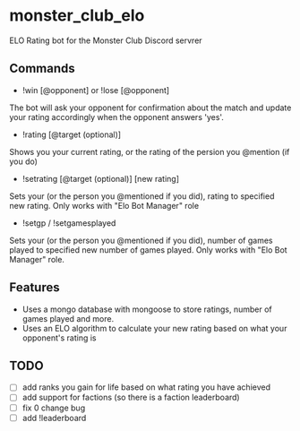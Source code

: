 # monster_club_elo
ELO Rating bot for the Monster Club Discord servrer

## Commands
- !win [@opponent] or !lose [@opponent]

The bot will ask your opponent for confirmation about the match and update your rating accordingly when the opponent answers 'yes'.

- !rating [@target (optional)]

Shows you your current rating, or the rating of the persion you @mention (if you do)

- !setrating [@target (optional)] [new rating]

Sets your (or the person you @mentioned if you did), rating to specified new rating. Only works with "Elo Bot Manager" role

- !setgp / !setgamesplayed

Sets your (or the person you @mentioned if you did), number of games played to specified new number of games played. Only works with "Elo Bot Manager" role.

## Features

- Uses a mongo database with mongoose to store ratings, number of games played and more.
- Uses an ELO algorithm to calculate your new rating based on what your opponent's rating is

## TODO
- [ ] add ranks you gain for life based on what rating you have achieved
- [ ] add support for factions (so there is a faction leaderboard)
- [ ] fix 0 change bug
- [ ] add !leaderboard
